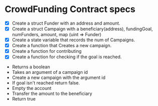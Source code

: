 # CrowdFunding Contract specs

- [x]  Create a struct Funder with an address and amount.
- [x]  Create a struct Campaign with a beneficiary(address), fundingGoal, numFunders, amount, map (uint => Funder)
- [x] Create a state variable that records the num of Campaigns.
- [x] Create a function that Creates a new campaign.
- [x] Create a function for contributing
- [x] Create a function for checking if the goal is reached.
 - Returns a boolean 
 - Takes an argument of a campaign id
 - Create a new campaign with the argument id 
 - If goal isn't reached return false.
 - Empty the account 
 - Transfer the amount to the beneficiary
 - Return true